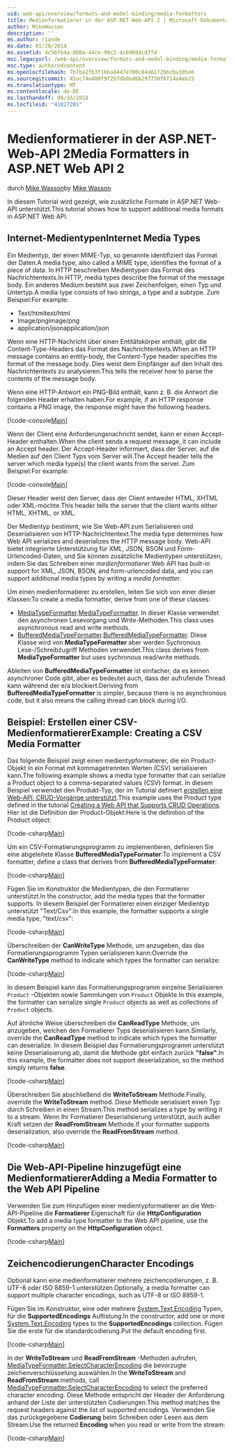 ```yaml
---
uid: web-api/overview/formats-and-model-binding/media-formatters
title: Medienformatierer in der ASP.NET-Web-API 2 | Microsoft-Dokumentation
author: MikeWasson
description: ''
ms.author: riande
ms.date: 01/20/2014
ms.assetid: 4c56f64a-086a-44ce-99c2-4c69604cd7fd
msc.legacyurl: /web-api/overview/formats-and-model-binding/media-formatters
msc.type: authoredcontent
ms.openlocfilehash: 7b7ba2fb3f1bba0447e700c84a017266cba305e6
ms.sourcegitcommit: 45ac74e400f9f2b7dbded66297730f6f14a4eb25
ms.translationtype: MT
ms.contentlocale: de-DE
ms.lasthandoff: 08/16/2018
ms.locfileid: "41827201"
---
```

<a name="media-formatters-in-aspnet-web-api-2"></a><span data-ttu-id="688ae-102">Medienformatierer in der ASP.NET-Web-API 2</span><span class="sxs-lookup"><span data-stu-id="688ae-102">Media Formatters in ASP.NET Web API 2</span></span>
====================
<span data-ttu-id="688ae-103">durch [Mike Wasson](https://github.com/MikeWasson)</span><span class="sxs-lookup"><span data-stu-id="688ae-103">by [Mike Wasson](https://github.com/MikeWasson)</span></span>

<span data-ttu-id="688ae-104">In diesem Tutorial wird gezeigt, wie zusätzliche Formate in ASP.NET Web-API unterstützt.</span><span class="sxs-lookup"><span data-stu-id="688ae-104">This tutorial shows how to support additional media formats in ASP.NET Web API.</span></span>

## <a name="internet-media-types"></a><span data-ttu-id="688ae-105">Internet-Medientypen</span><span class="sxs-lookup"><span data-stu-id="688ae-105">Internet Media Types</span></span>

<span data-ttu-id="688ae-106">Ein Medientyp, der einen MIME-Typ, so genannte identifiziert das Format der Daten.</span><span class="sxs-lookup"><span data-stu-id="688ae-106">A media type, also called a MIME type, identifies the format of a piece of data.</span></span> <span data-ttu-id="688ae-107">In HTTP beschreiben Medientypen das Format des Nachrichtentexts.</span><span class="sxs-lookup"><span data-stu-id="688ae-107">In HTTP, media types describe the format of the message body.</span></span> <span data-ttu-id="688ae-108">Ein anderes Medium besteht aus zwei Zeichenfolgen, einen Typ und Untertyp.</span><span class="sxs-lookup"><span data-stu-id="688ae-108">A media type consists of two strings, a type and a subtype.</span></span> <span data-ttu-id="688ae-109">Zum Beispiel:</span><span class="sxs-lookup"><span data-stu-id="688ae-109">For example:</span></span>

- <span data-ttu-id="688ae-110">Text/html</span><span class="sxs-lookup"><span data-stu-id="688ae-110">text/html</span></span>
- <span data-ttu-id="688ae-111">Image/png</span><span class="sxs-lookup"><span data-stu-id="688ae-111">image/png</span></span>
- <span data-ttu-id="688ae-112">application/json</span><span class="sxs-lookup"><span data-stu-id="688ae-112">application/json</span></span>

<span data-ttu-id="688ae-113">Wenn eine HTTP-Nachricht über einen Entitätskörper enthält, gibt die Content-Type-Headers das Format des Nachrichtentexts.</span><span class="sxs-lookup"><span data-stu-id="688ae-113">When an HTTP message contains an entity-body, the Content-Type header specifies the format of the message body.</span></span> <span data-ttu-id="688ae-114">Dies weist dem Empfänger auf den Inhalt des Nachrichtentexts zu analysieren.</span><span class="sxs-lookup"><span data-stu-id="688ae-114">This tells the receiver how to parse the contents of the message body.</span></span>

<span data-ttu-id="688ae-115">Wenn eine HTTP-Antwort ein PNG-Bild enthält, kann z. B. die Antwort die folgenden Header erhalten haben.</span><span class="sxs-lookup"><span data-stu-id="688ae-115">For example, if an HTTP response contains a PNG image, the response might have the following headers.</span></span>

[!code-console[Main](media-formatters/samples/sample1.cmd)]

<span data-ttu-id="688ae-116">Wenn der Client eine Anforderungsnachricht sendet, kann er einen Accept-Header enthalten.</span><span class="sxs-lookup"><span data-stu-id="688ae-116">When the client sends a request message, it can include an Accept header.</span></span> <span data-ttu-id="688ae-117">Der Accept-Header informiert, dass der Server, auf die Medien auf den Client Typs vom Server will.</span><span class="sxs-lookup"><span data-stu-id="688ae-117">The Accept header tells the server which media type(s) the client wants from the server.</span></span> <span data-ttu-id="688ae-118">Zum Beispiel:</span><span class="sxs-lookup"><span data-stu-id="688ae-118">For example:</span></span>

[!code-console[Main](media-formatters/samples/sample2.cmd)]

<span data-ttu-id="688ae-119">Dieser Header weist den Server, dass der Client entweder HTML, XHTML oder XML-möchte.</span><span class="sxs-lookup"><span data-stu-id="688ae-119">This header tells the server that the client wants either HTML, XHTML, or XML.</span></span>

<span data-ttu-id="688ae-120">Der Medientyp bestimmt, wie Sie Web-API zum Serialisieren und Deserialisieren von HTTP-Nachrichtentext.</span><span class="sxs-lookup"><span data-stu-id="688ae-120">The media type determines how Web API serializes and deserializes the HTTP message body.</span></span> <span data-ttu-id="688ae-121">Web-API bietet integrierte Unterstützung für XML, JSON, BSON und Form-Urlencoded-Daten, und Sie können zusätzliche Medientypen unterstützen, indem Sie das Schreiben einer *medienformatierer*.</span><span class="sxs-lookup"><span data-stu-id="688ae-121">Web API has built-in support for XML, JSON, BSON, and form-urlencoded data, and you can support additional media types by writing a *media formatter*.</span></span>

<span data-ttu-id="688ae-122">Um einen medienformatierer zu erstellen, leiten Sie sich von einer dieser Klassen:</span><span class="sxs-lookup"><span data-stu-id="688ae-122">To create a media formatter, derive from one of these classes:</span></span>

- <span data-ttu-id="688ae-123">[MediaTypeFormatter](https://msdn.microsoft.com/library/system.net.http.formatting.mediatypeformatter.aspx).</span><span class="sxs-lookup"><span data-stu-id="688ae-123">[MediaTypeFormatter](https://msdn.microsoft.com/library/system.net.http.formatting.mediatypeformatter.aspx).</span></span> <span data-ttu-id="688ae-124">In dieser Klasse verwendet den asynchronen Lesevorgang und Write-Methoden.</span><span class="sxs-lookup"><span data-stu-id="688ae-124">This class uses asynchronous read and write methods.</span></span>
- <span data-ttu-id="688ae-125">[BufferedMediaTypeFormatter](https://msdn.microsoft.com/library/system.net.http.formatting.bufferedmediatypeformatter.aspx).</span><span class="sxs-lookup"><span data-stu-id="688ae-125">[BufferedMediaTypeFormatter](https://msdn.microsoft.com/library/system.net.http.formatting.bufferedmediatypeformatter.aspx).</span></span> <span data-ttu-id="688ae-126">Diese Klasse wird von **MediaTypeFormatter** aber werden Sychronous Lese-/Schreibzugriff Methoden verwendet.</span><span class="sxs-lookup"><span data-stu-id="688ae-126">This class derives from **MediaTypeFormatter** but uses sychronous read/write methods.</span></span>

<span data-ttu-id="688ae-127">Ableiten von **BufferedMediaTypeFormatter** ist einfacher, da es keinen asynchroner Code gibt, aber es bedeutet auch, dass der aufrufende Thread kann während der e/a blockiert.</span><span class="sxs-lookup"><span data-stu-id="688ae-127">Deriving from **BufferedMediaTypeFormatter** is simpler, because there is no asynchronous code, but it also means the calling thread can block during I/O.</span></span>

## <a name="example-creating-a-csv-media-formatter"></a><span data-ttu-id="688ae-128">Beispiel: Erstellen einer CSV-Medienformatierer</span><span class="sxs-lookup"><span data-stu-id="688ae-128">Example: Creating a CSV Media Formatter</span></span>

<span data-ttu-id="688ae-129">Das folgende Beispiel zeigt einen medientypformatierer, die ein Product-Objekt in ein Format mit kommagetrennten Werten (CSV) serialisieren kann.</span><span class="sxs-lookup"><span data-stu-id="688ae-129">The following example shows a media type formatter that can serialize a Product object to a comma-separated values (CSV) format.</span></span> <span data-ttu-id="688ae-130">In diesem Beispiel verwendet den Produkt-Typ, der im Tutorial definiert [erstellen eine Web-API, CRUD-Vorgänge unterstützt](../older-versions/creating-a-web-api-that-supports-crud-operations.md).</span><span class="sxs-lookup"><span data-stu-id="688ae-130">This example uses the Product type defined in the tutorial [Creating a Web API that Supports CRUD Operations](../older-versions/creating-a-web-api-that-supports-crud-operations.md).</span></span> <span data-ttu-id="688ae-131">Hier ist die Definition der Product-Objekt:</span><span class="sxs-lookup"><span data-stu-id="688ae-131">Here is the definition of the Product object:</span></span>

[!code-csharp[Main](media-formatters/samples/sample3.cs)]

<span data-ttu-id="688ae-132">Um ein CSV-Formatierungsprogramm zu implementieren, definieren Sie eine abgeleitete Klasse **BufferedMediaTypeFormater**:</span><span class="sxs-lookup"><span data-stu-id="688ae-132">To implement a CSV formatter, define a class that derives from **BufferedMediaTypeFormater**:</span></span>

[!code-csharp[Main](media-formatters/samples/sample4.cs)]

<span data-ttu-id="688ae-133">Fügen Sie im Konstruktor die Medientypen, die den Formatierer unterstützt.</span><span class="sxs-lookup"><span data-stu-id="688ae-133">In the constructor, add the media types that the formatter supports.</span></span> <span data-ttu-id="688ae-134">In diesem Beispiel der Formatierer einen einziger Medientyp unterstützt &quot;Text/Csv&quot;:</span><span class="sxs-lookup"><span data-stu-id="688ae-134">In this example, the formatter supports a single media type, &quot;text/csv&quot;:</span></span>

[!code-csharp[Main](media-formatters/samples/sample5.cs)]

<span data-ttu-id="688ae-135">Überschreiben der **CanWriteType** Methode, um anzugeben, das das Formatierungsprogramm Typen serialisieren kann:</span><span class="sxs-lookup"><span data-stu-id="688ae-135">Override the **CanWriteType** method to indicate which types the formatter can serialize:</span></span>

[!code-csharp[Main](media-formatters/samples/sample6.cs)]

<span data-ttu-id="688ae-136">In diesem Beispiel kann das Formatierungsprogramm einzelne Serialisieren `Product` -Objekten sowie Sammlungen von `Product` Objekte.</span><span class="sxs-lookup"><span data-stu-id="688ae-136">In this example, the formatter can serialize single `Product` objects as well as collections of `Product` objects.</span></span>

<span data-ttu-id="688ae-137">Auf ähnliche Weise überschreiben die **CanReadType** Methode, um anzugeben, welchen den Formatierer Typs deserialisieren kann.</span><span class="sxs-lookup"><span data-stu-id="688ae-137">Similarly, override the **CanReadType** method to indicate which types the formatter can deserialize.</span></span> <span data-ttu-id="688ae-138">In diesem Beispiel das Formatierungsprogramm unterstützt keine Deserialisierung ab, damit die Methode gibt einfach zurück **"false"**.</span><span class="sxs-lookup"><span data-stu-id="688ae-138">In this example, the formatter does not support deserialization, so the method simply returns **false**.</span></span>

[!code-csharp[Main](media-formatters/samples/sample7.cs)]

<span data-ttu-id="688ae-139">Überschreiben Sie abschließend die **WriteToStream** Methode.</span><span class="sxs-lookup"><span data-stu-id="688ae-139">Finally, override the **WriteToStream** method.</span></span> <span data-ttu-id="688ae-140">Diese Methode serialisiert einen Typ durch Schreiben in einen Stream.</span><span class="sxs-lookup"><span data-stu-id="688ae-140">This method serializes a type by writing it to a stream.</span></span> <span data-ttu-id="688ae-141">Wenn Ihr Formatierer Deserialisierung unterstützt, auch außer Kraft setzen der **ReadFromStream** Methode.</span><span class="sxs-lookup"><span data-stu-id="688ae-141">If your formatter supports deserialization, also override the **ReadFromStream** method.</span></span>

[!code-csharp[Main](media-formatters/samples/sample8.cs)]

## <a name="adding-a-media-formatter-to-the-web-api-pipeline"></a><span data-ttu-id="688ae-142">Die Web-API-Pipeline hinzugefügt eine Medienformatierer</span><span class="sxs-lookup"><span data-stu-id="688ae-142">Adding a Media Formatter to the Web API Pipeline</span></span>

<span data-ttu-id="688ae-143">Verwenden Sie zum Hinzufügen einer medientypformatierer an die Web-API-Pipeline die **Formatierer** Eigenschaft für die **HttpConfiguration** Objekt.</span><span class="sxs-lookup"><span data-stu-id="688ae-143">To add a media type formatter to the Web API pipeline, use the **Formatters** property on the **HttpConfiguration** object.</span></span>

[!code-csharp[Main](media-formatters/samples/sample9.cs)]

## <a name="character-encodings"></a><span data-ttu-id="688ae-144">Zeichencodierungen</span><span class="sxs-lookup"><span data-stu-id="688ae-144">Character Encodings</span></span>

<span data-ttu-id="688ae-145">Optional kann eine medienformatierer mehrere zeichencodierungen, z. B. UTF-8 oder ISO 8859-1 unterstützen.</span><span class="sxs-lookup"><span data-stu-id="688ae-145">Optionally, a media formatter can support multiple character encodings, such as UTF-8 or ISO 8859-1.</span></span>

<span data-ttu-id="688ae-146">Fügen Sie im Konstruktor, eine oder mehrere [System.Text.Encoding](https://msdn.microsoft.com/library/system.text.encoding.aspx) Typen, für die **SupportedEncodings** Auflistung.</span><span class="sxs-lookup"><span data-stu-id="688ae-146">In the constructor, add one or more [System.Text.Encoding](https://msdn.microsoft.com/library/system.text.encoding.aspx) types to the **SupportedEncodings** collection.</span></span> <span data-ttu-id="688ae-147">Fügen Sie die erste für die standardcodierung.</span><span class="sxs-lookup"><span data-stu-id="688ae-147">Put the default encoding first.</span></span>

[!code-csharp[Main](media-formatters/samples/sample10.cs?highlight=6-7)]

<span data-ttu-id="688ae-148">In der **WriteToStream** und **ReadFromStream** -Methoden aufrufen, [MediaTypeFormatter.SelectCharacterEncoding](https://msdn.microsoft.com/library/hh969054.aspx) die bevorzugte zeichenverschlüsselung auswählen.</span><span class="sxs-lookup"><span data-stu-id="688ae-148">In the **WriteToStream** and **ReadFromStream** methods, call [MediaTypeFormatter.SelectCharacterEncoding](https://msdn.microsoft.com/library/hh969054.aspx) to select the preferred character encoding.</span></span> <span data-ttu-id="688ae-149">Diese Methode entspricht der Header der Anforderung anhand der Liste der unterstützten Codierungen.</span><span class="sxs-lookup"><span data-stu-id="688ae-149">This method matches the request headers against the list of supported encodings.</span></span> <span data-ttu-id="688ae-150">Verwenden Sie das zurückgegebene **Codierung** beim Schreiben oder Lesen aus dem Stream:</span><span class="sxs-lookup"><span data-stu-id="688ae-150">Use the returned **Encoding** when you read or write from the stream:</span></span>

[!code-csharp[Main](media-formatters/samples/sample11.cs?highlight=3,5)]
